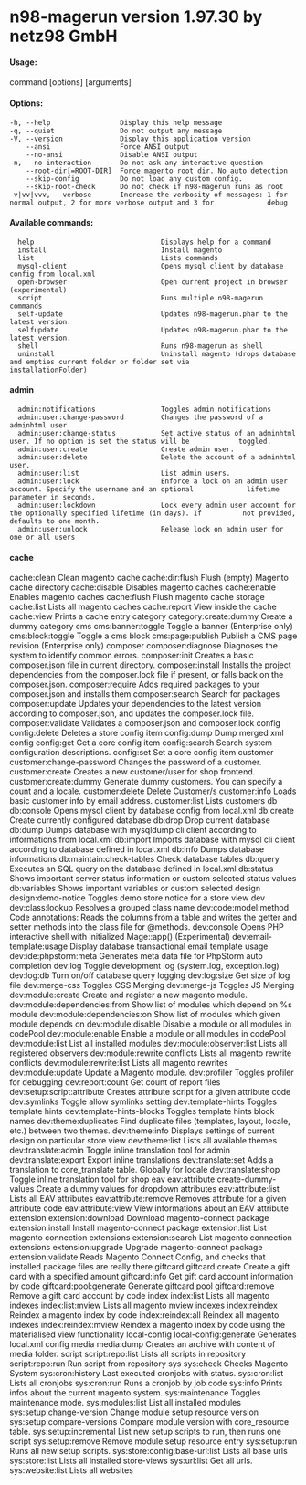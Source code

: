 
# n98-magerun version 1.97.30 by netz98 GmbH

#### Usage:
  command [options] [arguments]

#### Options:
    -h, --help                 Display this help message
    -q, --quiet                Do not output any message
    -V, --version              Display this application version
        --ansi                 Force ANSI output
        --no-ansi              Disable ANSI output
    -n, --no-interaction       Do not ask any interactive question
        --root-dir[=ROOT-DIR]  Force magento root dir. No auto detection
        --skip-config          Do not load any custom config.
        --skip-root-check      Do not check if n98-magerun runs as root
    -v|vv|vvv, --verbose       Increase the verbosity of messages: 1 for normal output, 2 for more verbose output and 3 for             debug

#### Available commands:
      help                               Displays help for a command
      install                            Install magento
      list                               Lists commands
      mysql-client                       Opens mysql client by database config from local.xml
      open-browser                       Open current project in browser (experimental)
      script                             Runs multiple n98-magerun commands
      self-update                        Updates n98-magerun.phar to the latest version.
      selfupdate                         Updates n98-magerun.phar to the latest version.
      shell                              Runs n98-magerun as shell
      uninstall                          Uninstall magento (drops database and empties current folder or folder set via           installationFolder)
 
 #### admin
      admin:notifications                Toggles admin notifications
      admin:user:change-password         Changes the password of a adminhtml user.
      admin:user:change-status           Set active status of an adminhtml user. If no option is set the status will be            toggled.
      admin:user:create                  Create admin user.
      admin:user:delete                  Delete the account of a adminhtml user.
      admin:user:list                    List admin users.
      admin:user:lock                    Enforce a lock on an admin user account. Specify the username and an optional             lifetime parameter in seconds.
      admin:user:lockdown                Lock every admin user account for the optionally specified lifetime (in days). If          not provided, defaults to one month.
      admin:user:unlock                  Release lock on admin user for one or all users
 
 #### cache
  cache:clean                        Clean magento cache
  cache:dir:flush                    Flush (empty) Magento cache directory
  cache:disable                      Disables magento caches
  cache:enable                       Enables magento caches
  cache:flush                        Flush magento cache storage
  cache:list                         Lists all magento caches
  cache:report                       View inside the cache
  cache:view                         Prints a cache entry
 category
  category:create:dummy              Create a dummy category
 cms
  cms:banner:toggle                  Toggle a banner (Enterprise only)
  cms:block:toggle                   Toggle a cms block
  cms:page:publish                   Publish a CMS page revision (Enterprise only)
 composer
  composer:diagnose                  Diagnoses the system to identify common errors.
  composer:init                      Creates a basic composer.json file in current directory.
  composer:install                   Installs the project dependencies from the composer.lock file if present, or falls back on the composer.json.
  composer:require                   Adds required packages to your composer.json and installs them
  composer:search                    Search for packages
  composer:update                    Updates your dependencies to the latest version according to composer.json, and updates the composer.lock file.
  composer:validate                  Validates a composer.json and composer.lock
 config
  config:delete                      Deletes a store config item
  config:dump                        Dump merged xml config
  config:get                         Get a core config item
  config:search                      Search system configuration descriptions.
  config:set                         Set a core config item
 customer
  customer:change-password           Changes the password of a customer.
  customer:create                    Creates a new customer/user for shop frontend.
  customer:create:dummy              Generate dummy customers. You can specify a count and a locale.
  customer:delete                    Delete Customer/s
  customer:info                      Loads basic customer info by email address.
  customer:list                      Lists customers
 db
  db:console                         Opens mysql client by database config from local.xml
  db:create                          Create currently configured database
  db:drop                            Drop current database
  db:dump                            Dumps database with mysqldump cli client according to informations from local.xml
  db:import                          Imports database with mysql cli client according to database defined in local.xml
  db:info                            Dumps database informations
  db:maintain:check-tables           Check database tables
  db:query                           Executes an SQL query on the database defined in local.xml
  db:status                          Shows important server status information or custom selected status values
  db:variables                       Shows important variables or custom selected
 design
  design:demo-notice                 Toggles demo store notice for a store view
 dev
  dev:class:lookup                   Resolves a grouped class name
  dev:code:model:method              Code annotations: Reads the columns from a table and writes the getter and setter methods into the class file for @methods.
  dev:console                        Opens PHP interactive shell with initialized Mage::app() (Experimental)
  dev:email-template:usage           Display database transactional email template usage
  dev:ide:phpstorm:meta              Generates meta data file for PhpStorm auto completion
  dev:log                            Toggle development log (system.log, exception.log)
  dev:log:db                         Turn on/off database query logging
  dev:log:size                       Get size of log file
  dev:merge-css                      Toggles CSS Merging
  dev:merge-js                       Toggles JS Merging
  dev:module:create                  Create and register a new magento module.
  dev:module:dependencies:from       Show list of modules which depend on %s module
  dev:module:dependencies:on         Show list of modules which given module depends on
  dev:module:disable                 Disable a module or all modules in codePool
  dev:module:enable                  Enable a module or all modules in codePool
  dev:module:list                    List all installed modules
  dev:module:observer:list           Lists all registered observers
  dev:module:rewrite:conflicts       Lists all magento rewrite conflicts
  dev:module:rewrite:list            Lists all magento rewrites
  dev:module:update                  Update a Magento module.
  dev:profiler                       Toggles profiler for debugging
  dev:report:count                   Get count of report files
  dev:setup:script:attribute         Creates attribute script for a given attribute code
  dev:symlinks                       Toggle allow symlinks setting
  dev:template-hints                 Toggles template hints
  dev:template-hints-blocks          Toggles template hints block names
  dev:theme:duplicates               Find duplicate files (templates, layout, locale, etc.) between two themes.
  dev:theme:info                     Displays settings of current design on particular store view
  dev:theme:list                     Lists all available themes
  dev:translate:admin                Toggle inline translation tool for admin
  dev:translate:export               Export inline translations
  dev:translate:set                  Adds a translation to core_translate table. Globally for locale
  dev:translate:shop                 Toggle inline translation tool for shop
 eav
  eav:attribute:create-dummy-values  Create a dummy values for dropdown attributes
  eav:attribute:list                 Lists all EAV attributes
  eav:attribute:remove               Removes attribute for a given attribute code
  eav:attribute:view                 View informations about an EAV attribute
 extension
  extension:download                 Download magento-connect package
  extension:install                  Install magento-connect package
  extension:list                     List magento connection extensions
  extension:search                   List magento connection extensions
  extension:upgrade                  Upgrade magento-connect package
  extension:validate                 Reads Magento Connect Config, and checks that installed package files are really there
 giftcard
  giftcard:create                    Create a gift card with a specified amount
  giftcard:info                      Get gift card account information by code
  giftcard:pool:generate             Generate giftcard pool
  giftcard:remove                    Remove a gift card account by code
 index
  index:list                         Lists all magento indexes
  index:list:mview                   Lists all magento mview indexes
  index:reindex                      Reindex a magento index by code
  index:reindex:all                  Reindex all magento indexes
  index:reindex:mview                Reindex a magento index by code using the materialised view functionality
 local-config
  local-config:generate              Generates local.xml config
 media
  media:dump                         Creates an archive with content of media folder.
 script
  script:repo:list                   Lists all scripts in repository
  script:repo:run                    Run script from repository
 sys
  sys:check                          Checks Magento System
  sys:cron:history                   Last executed cronjobs with status.
  sys:cron:list                      Lists all cronjobs
  sys:cron:run                       Runs a cronjob by job code
  sys:info                           Prints infos about the current magento system.
  sys:maintenance                    Toggles maintenance mode.
  sys:modules:list                   List all installed modules
  sys:setup:change-version           Change module setup resource version
  sys:setup:compare-versions         Compare module version with core_resource table.
  sys:setup:incremental              List new setup scripts to run, then runs one script
  sys:setup:remove                   Remove module setup resource entry
  sys:setup:run                      Runs all new setup scripts.
  sys:store:config:base-url:list     Lists all base urls
  sys:store:list                     Lists all installed store-views
  sys:url:list                       Get all urls.
  sys:website:list                   Lists all websites
